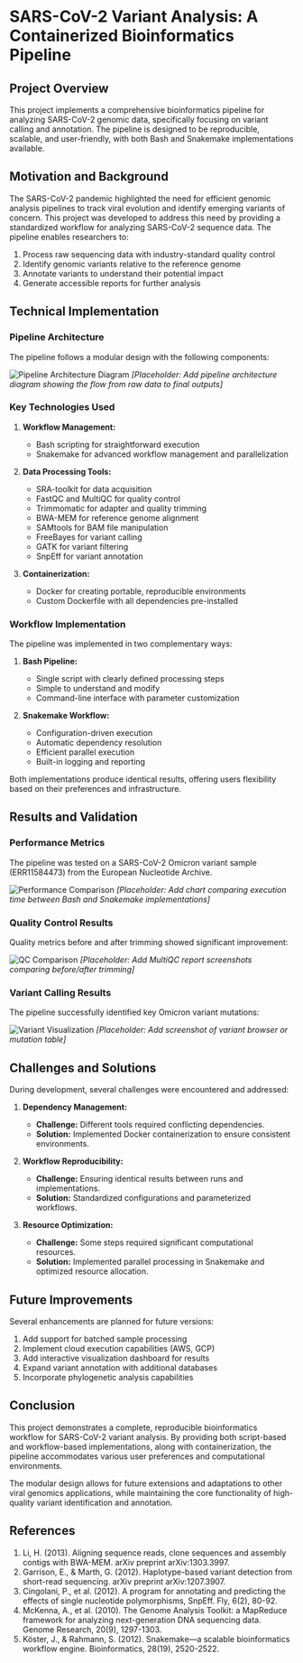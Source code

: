 # SARS-CoV-2 Variant Analysis: A Containerized Bioinformatics Pipeline

## Project Overview

This project implements a comprehensive bioinformatics pipeline for analyzing SARS-CoV-2 genomic data, specifically focusing on variant calling and annotation. The pipeline is designed to be reproducible, scalable, and user-friendly, with both Bash and Snakemake implementations available.

## Motivation and Background

The SARS-CoV-2 pandemic highlighted the need for efficient genomic analysis pipelines to track viral evolution and identify emerging variants of concern. This project was developed to address this need by providing a standardized workflow for analyzing SARS-CoV-2 sequence data. The pipeline enables researchers to:

1. Process raw sequencing data with industry-standard quality control
2. Identify genomic variants relative to the reference genome
3. Annotate variants to understand their potential impact
4. Generate accessible reports for further analysis

## Technical Implementation

### Pipeline Architecture

The pipeline follows a modular design with the following components:

![Pipeline Architecture Diagram](./images/pipeline_architecture.png)
*[Placeholder: Add pipeline architecture diagram showing the flow from raw data to final outputs]*

### Key Technologies Used

1. **Workflow Management:**
   - Bash scripting for straightforward execution
   - Snakemake for advanced workflow management and parallelization

2. **Data Processing Tools:**
   - SRA-toolkit for data acquisition
   - FastQC and MultiQC for quality control
   - Trimmomatic for adapter and quality trimming
   - BWA-MEM for reference genome alignment
   - SAMtools for BAM file manipulation
   - FreeBayes for variant calling
   - GATK for variant filtering
   - SnpEff for variant annotation

3. **Containerization:**
   - Docker for creating portable, reproducible environments
   - Custom Dockerfile with all dependencies pre-installed

### Workflow Implementation

The pipeline was implemented in two complementary ways:

1. **Bash Pipeline:**
   - Single script with clearly defined processing steps
   - Simple to understand and modify
   - Command-line interface with parameter customization

2. **Snakemake Workflow:**
   - Configuration-driven execution
   - Automatic dependency resolution
   - Efficient parallel execution
   - Built-in logging and reporting

Both implementations produce identical results, offering users flexibility based on their preferences and infrastructure.

## Results and Validation

### Performance Metrics

The pipeline was tested on a SARS-CoV-2 Omicron variant sample (ERR11584473) from the European Nucleotide Archive.

![Performance Comparison](./images/performance_comparison.png)
*[Placeholder: Add chart comparing execution time between Bash and Snakemake implementations]*

### Quality Control Results

Quality metrics before and after trimming showed significant improvement:

![QC Comparison](./images/qc_comparison.png)
*[Placeholder: Add MultiQC report screenshots comparing before/after trimming]*

### Variant Calling Results

The pipeline successfully identified key Omicron variant mutations:

![Variant Visualization](./images/variant_visualization.png)
*[Placeholder: Add screenshot of variant browser or mutation table]*

## Challenges and Solutions

During development, several challenges were encountered and addressed:

1. **Dependency Management:**
   - **Challenge:** Different tools required conflicting dependencies.
   - **Solution:** Implemented Docker containerization to ensure consistent environments.

2. **Workflow Reproducibility:**
   - **Challenge:** Ensuring identical results between runs and implementations.
   - **Solution:** Standardized configurations and parameterized workflows.

3. **Resource Optimization:**
   - **Challenge:** Some steps required significant computational resources.
   - **Solution:** Implemented parallel processing in Snakemake and optimized resource allocation.

## Future Improvements

Several enhancements are planned for future versions:

1. Add support for batched sample processing
2. Implement cloud execution capabilities (AWS, GCP)
3. Add interactive visualization dashboard for results
4. Expand variant annotation with additional databases
5. Incorporate phylogenetic analysis capabilities

## Conclusion

This project demonstrates a complete, reproducible bioinformatics workflow for SARS-CoV-2 variant analysis. By providing both script-based and workflow-based implementations, along with containerization, the pipeline accommodates various user preferences and computational environments.

The modular design allows for future extensions and adaptations to other viral genomics applications, while maintaining the core functionality of high-quality variant identification and annotation.

## References

1. Li, H. (2013). Aligning sequence reads, clone sequences and assembly contigs with BWA-MEM. arXiv preprint arXiv:1303.3997.
2. Garrison, E., & Marth, G. (2012). Haplotype-based variant detection from short-read sequencing. arXiv preprint arXiv:1207.3907.
3. Cingolani, P., et al. (2012). A program for annotating and predicting the effects of single nucleotide polymorphisms, SnpEff. Fly, 6(2), 80-92.
4. McKenna, A., et al. (2010). The Genome Analysis Toolkit: a MapReduce framework for analyzing next-generation DNA sequencing data. Genome Research, 20(9), 1297-1303.
5. Köster, J., & Rahmann, S. (2012). Snakemake—a scalable bioinformatics workflow engine. Bioinformatics, 28(19), 2520-2522.